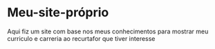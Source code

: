 # Meu-site-próprio

Aqui fiz um site com base nos meus conhecimentos para mostrar meu curriculo e carreria ao recurtafor que tiver interesse
 
